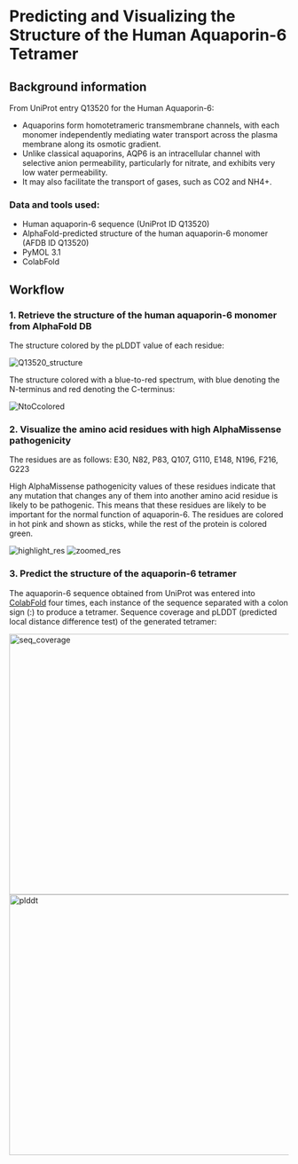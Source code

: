 # Predicting and Visualizing the Structure of the Human Aquaporin-6 Tetramer
## Background information
From UniProt entry Q13520 for the Human Aquaporin-6: 
- Aquaporins form homotetrameric transmembrane channels, with each monomer independently mediating water transport across the plasma membrane along its osmotic gradient.
- Unlike classical aquaporins, AQP6 is an intracellular channel with selective anion permeability, particularly for nitrate, and exhibits very low water permeability.
- It may also facilitate the transport of gases, such as CO2 and NH4+.
### Data and tools used:
- Human aquaporin-6 sequence (UniProt ID Q13520)
- AlphaFold-predicted structure of the human aquaporin-6 monomer (AFDB ID Q13520)
- PyMOL 3.1
- ColabFold
## Workflow
### 1. Retrieve the structure of the human aquaporin-6 monomer from AlphaFold DB
The structure colored by the pLDDT value of each residue:

![Q13520_structure](https://github.com/rmvjh27/aquaporin6-structure/blob/a7bab4a7979c49d6d8cbb7c9622325d54f85816d/Aquaporin6%20monomer.png)

The structure colored with a blue-to-red spectrum, with blue denoting the N-terminus and red denoting the C-terminus:

![NtoCcolored](https://github.com/rmvjh27/aquaporin6-structure/blob/main/Aquaporin6%20monomer-3.png)

### 2. Visualize the amino acid residues with high AlphaMissense pathogenicity
The residues are as follows: E30, N82, P83, Q107, G110, E148, N196, F216, G223

High AlphaMissense pathogenicity values of these residues indicate that any mutation that changes any of them into another amino acid residue is likely to be pathogenic. This means that these residues are likely to be important for the normal function of aquaporin-6.
The residues are colored in hot pink and shown as sticks, while the rest of the protein is colored green.

![highlight_res](https://github.com/rmvjh27/aquaporin6-structure/blob/main/Aquaporin6%20monomer-1.png)
![zoomed_res](https://github.com/rmvjh27/aquaporin6-structure/blob/main/Aquaporin6%20monomer-2.png)

### 3. Predict the structure of the aquaporin-6 tetramer
The aquaporin-6 sequence obtained from UniProt was entered into [ColabFold](https://colab.research.google.com/github/sokrypton/ColabFold/blob/main/AlphaFold2.ipynb) four times, each instance of the sequence separated with a colon sign (:) to produce a tetramer.
Sequence coverage and pLDDT (predicted local distance difference test) of the generated tetramer:

<img src="https://github.com/rmvjh27/aquaporin6-structure/blob/main/HumanAquaporin6Tetramer_62f26_coverage.png" alt = "seq_coverage" width="696" height = "470">
<img src="https://github.com/rmvjh27/aquaporin6-structure/blob/main/HumanAquaporin6Tetramer_62f26_plddt.png" alt="plddt" width="696" height="470">
